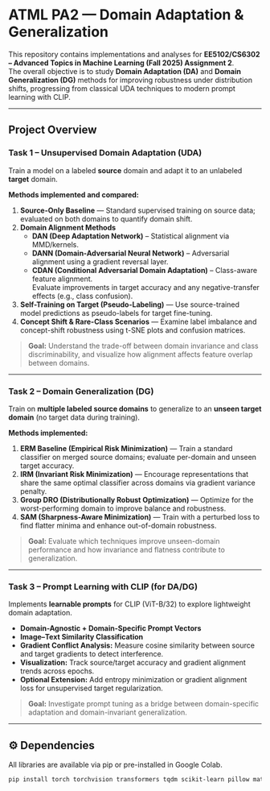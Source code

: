 # ATML PA2 — Domain Adaptation & Generalization

This repository contains implementations and analyses for **EE5102/CS6302 – Advanced Topics in Machine Learning (Fall 2025) Assignment 2**.  
The overall objective is to study **Domain Adaptation (DA)** and **Domain Generalization (DG)** methods for improving robustness under distribution shifts, progressing from classical UDA techniques to modern prompt learning with CLIP.

---

## Project Overview

### Task 1 – Unsupervised Domain Adaptation (UDA)

Train a model on a labeled **source** domain and adapt it to an unlabeled **target** domain.  

**Methods implemented and compared:**

1. **Source-Only Baseline** — Standard supervised training on source data; evaluated on both domains to quantify domain shift.  
2. **Domain Alignment Methods**
   - **DAN (Deep Adaptation Network)** – Statistical alignment via MMD/kernels.  
   - **DANN (Domain-Adversarial Neural Network)** – Adversarial alignment using a gradient reversal layer.  
   - **CDAN (Conditional Adversarial Domain Adaptation)** – Class-aware feature alignment.  
   Evaluate improvements in target accuracy and any negative-transfer effects (e.g., class confusion).  
3. **Self-Training on Target (Pseudo-Labeling)** — Use source-trained model predictions as pseudo-labels for target fine-tuning.  
4. **Concept Shift & Rare-Class Scenarios** — Examine label imbalance and concept-shift robustness using t-SNE plots and confusion matrices.

> **Goal:** Understand the trade-off between domain invariance and class discriminability, and visualize how alignment affects feature overlap between domains.

---

### Task 2 – Domain Generalization (DG)

Train on **multiple labeled source domains** to generalize to an **unseen target domain** (no target data during training).

**Methods implemented:**

1. **ERM Baseline (Empirical Risk Minimization)** — Train a standard classifier on merged source domains; evaluate per-domain and unseen target accuracy.  
2. **IRM (Invariant Risk Minimization)** — Encourage representations that share the same optimal classifier across domains via gradient variance penalty.  
3. **Group DRO (Distributionally Robust Optimization)** — Optimize for the worst-performing domain to improve balance and robustness.  
4. **SAM (Sharpness-Aware Minimization)** — Train with a perturbed loss to find flatter minima and enhance out-of-domain robustness.

> **Goal:** Evaluate which techniques improve unseen-domain performance and how invariance and flatness contribute to generalization.

---

### Task 3 – Prompt Learning with CLIP (for DA/DG)

Implements **learnable prompts** for CLIP (ViT-B/32) to explore lightweight domain adaptation.

- **Domain-Agnostic + Domain-Specific Prompt Vectors**  
- **Image–Text Similarity Classification**  
- **Gradient Conflict Analysis:** Measure cosine similarity between source and target gradients to detect interference.  
- **Visualization:** Track source/target accuracy and gradient alignment trends across epochs.  
- **Optional Extension:** Add entropy minimization or gradient alignment loss for unsupervised target regularization.

> **Goal:** Investigate prompt tuning as a bridge between domain-specific adaptation and domain-invariant generalization.

---

## ⚙️ Dependencies

All libraries are available via pip or pre-installed in Google Colab.

```bash
pip install torch torchvision transformers tqdm scikit-learn pillow matplotlib
